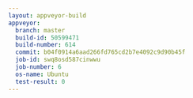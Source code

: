 ```yaml
---
layout: appveyor-build
appveyor:
  branch: master
  build-id: 50599471
  build-number: 614
  commit: b04f0914a6aad266fd765cd2b7e4092c9d90b45f
  job-id: swq8osd587cinwwu
  job-number: 6
  os-name: Ubuntu
  test-result: 0
---
```

